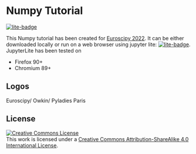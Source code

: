 # Numpy Tutorial

[![lite-badge](https://jupyterlite.rtfd.io/en/latest/_static/badge.svg)](https://maikia.github.io/numpy-demo/lab/index.html)

This Numpy tutorial has been created for [Euroscipy 2022](https://www.euroscipy.org/2022/).
It can be either downloaded locally or run on a web browser using jupyter lite:
[![lite-badge](https://jupyterlite.rtfd.io/en/latest/_static/badge.svg)](https://maikia.github.io/numpy-demo/lab/index.html).
JupyterLite has been tested on

- Firefox 90+
- Chromium 89+

## Logos
Euroscipy/ Owkin/ Pyladies Paris

## License

<a rel="license" href="http://creativecommons.org/licenses/by-sa/4.0/"><img alt="Creative Commons License" style="border-width:0" src="https://i.creativecommons.org/l/by-sa/4.0/80x15.png" /></a><br />This work is licensed under a <a rel="license" href="http://creativecommons.org/licenses/by-sa/4.0/">Creative Commons Attribution-ShareAlike 4.0 International License</a>.
